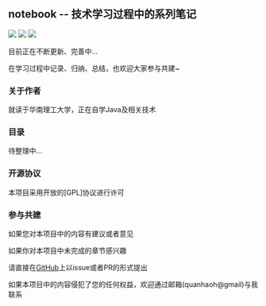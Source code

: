 ## notebook -- 技术学习过程中的系列笔记

![](https://img.shields.io/badge/version-v1.0.0-green.svg) ![](https://img.shields.io/badge/author-hong-yellow.svg) ![](https://img.shields.io/badge/license-GPL-blue.svg)

目前正在不断更新、完善中... 

在学习过程中记录、归纳、总结，也欢迎大家参与共建~

### 关于作者

就读于华南理工大学，正在自学Java及相关技术

### 目录

待整理中...

### 开源协议

本项目采用开放的[GPL]协议进行许可

### 参与共建

如果您对本项目中的内容有建议或者意见

如果你对本项目中未完成的章节感兴趣

请直接在[GitHub](https://github.com/quanhaoh/notebook)上以issue或者PR的形式提出

如果本项目中的内容侵犯了您的任何权益，欢迎通过邮箱(quanhaoh@gmail)与我联系
